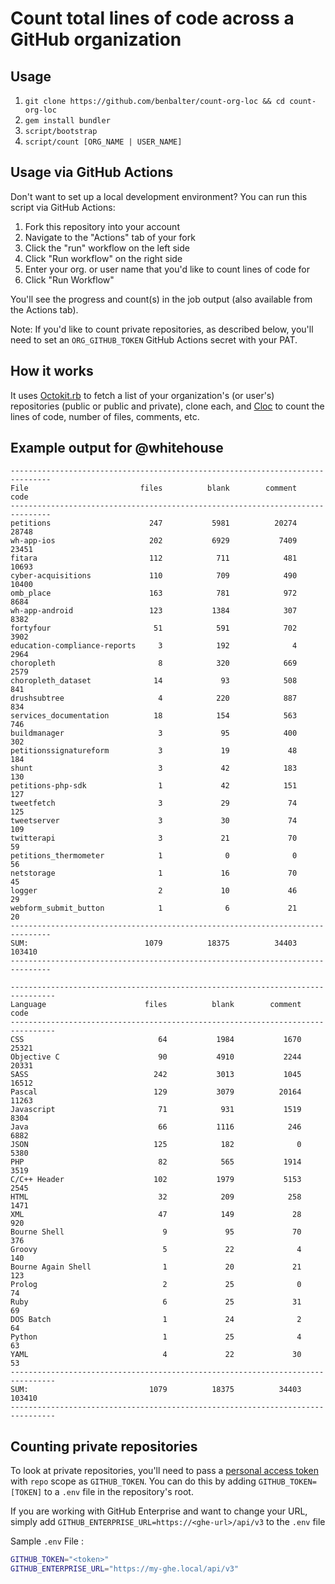 # Count total lines of code across a GitHub organization

## Usage

1. `git clone https://github.com/benbalter/count-org-loc && cd count-org-loc`
2. `gem install bundler`
3. `script/bootstrap`
4. `script/count [ORG_NAME | USER_NAME]`

## Usage via GitHub Actions

Don't want to set up a local development environment? You can run this script via GitHub Actions:

1. Fork this repository into your account
2. Navigate to the "Actions" tab of your fork
3. Click the "run" workflow on the left side
4. Click "Run workflow" on the right side
5. Enter your org. or user name that you'd like to count lines of code for
6. Click "Run Workflow"

You'll see the progress and count(s) in the job output (also available from the Actions tab).

Note: If you'd like to count private repositories, as described below, you'll need to set an `ORG_GITHUB_TOKEN` GitHub Actions secret with your PAT.

## How it works

It uses [Octokit.rb](https://github.com/octokit/octokit.rb) to fetch a list of your organization's (or user's) repositories (public or public and private), clone each, and [Cloc](https://github.com/AlDanial/cloc) to count the lines of code, number of files, comments, etc.

## Example output for @whitehouse

```
-------------------------------------------------------------------------------
File                         files          blank        comment           code
-------------------------------------------------------------------------------
petitions                      247           5981          20274          28748
wh-app-ios                     202           6929           7409          23451
fitara                         112            711            481          10693
cyber-acquisitions             110            709            490          10400
omb_place                      163            781            972           8684
wh-app-android                 123           1384            307           8382
fortyfour                       51            591            702           3902
education-compliance-reports     3            192              4           2964
choropleth                       8            320            669           2579
choropleth_dataset              14             93            508            841
drushsubtree                     4            220            887            834
services_documentation          18            154            563            746
buildmanager                     3             95            400            302
petitionssignatureform           3             19             48            184
shunt                            3             42            183            130
petitions-php-sdk                1             42            151            127
tweetfetch                       3             29             74            125
tweetserver                      3             30             74            109
twitterapi                       3             21             70             59
petitions_thermometer            1              0              0             56
netstorage                       1             16             70             45
logger                           2             10             46             29
webform_submit_button            1              6             21             20
-------------------------------------------------------------------------------
SUM:                          1079          18375          34403         103410
-------------------------------------------------------------------------------

--------------------------------------------------------------------------------
Language                      files          blank        comment           code
--------------------------------------------------------------------------------
CSS                              64           1984           1670          25321
Objective C                      90           4910           2244          20331
SASS                            242           3013           1045          16512
Pascal                          129           3079          20164          11263
Javascript                       71            931           1519           8304
Java                             66           1116            246           6882
JSON                            125            182              0           5380
PHP                              82            565           1914           3519
C/C++ Header                    102           1979           5153           2545
HTML                             32            209            258           1471
XML                              47            149             28            920
Bourne Shell                      9             95             70            376
Groovy                            5             22              4            140
Bourne Again Shell                1             20             21            123
Prolog                            2             25              0             74
Ruby                              6             25             31             69
DOS Batch                         1             24              2             64
Python                            1             25              4             63
YAML                              4             22             30             53
--------------------------------------------------------------------------------
SUM:                           1079          18375          34403         103410
--------------------------------------------------------------------------------
```

## Counting private repositories

To look at private repositories, you'll need to pass a [personal access token](https://github.com/settings/tokens/new) with `repo` scope as `GITHUB_TOKEN`. You can do this by adding `GITHUB_TOKEN=[TOKEN]` to a `.env` file in the repository's root.

If you are working with GitHub Enterprise and want to change your URL, simply add `GITHUB_ENTERPRISE_URL=https://<ghe-url>/api/v3` to the `.env` file


Sample `.env` File :

```bash
GITHUB_TOKEN="<token>"
GITHUB_ENTERPRISE_URL="https://my-ghe.local/api/v3"
```

